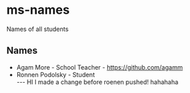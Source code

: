 # ms-names
Names of all students


## Names
- Agam More - School Teacher - https://github.com/agamm
- Ronnen Podolsky - Student  
--- HI I made a change before roenen pushed! hahahaha
